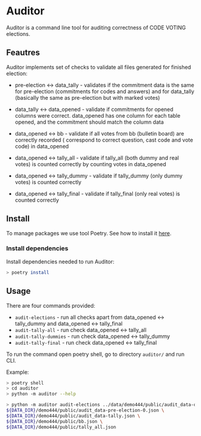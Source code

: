 # Auditor
Auditor is a command line tool for auditing
correctness of CODE VOTING elections.

## Feautres
Auditor implements set of checks to validate all files generated
for finished election:
* pre-election ↔ data_tally - validates if the 
  commitment data is the same for pre-election 
  (commitments for codes and answers) and for data_tally (basically the same as pre-election but with marked votes)
  
* data_tally ↔ data_opened - validate if commitments for opened columns were correct. data_opened has one column
for each table opened, and the commitment should match the column data

* data_opened ↔ bb - validate if all votes from bb (bulletin board) are correctly recorded (
  correspond to correct question, cast code and vote code) in data_opened
  
* data_opened ↔ tally_all - validate if tally_all (both dummy and real votes) is counted correctly by counting votes in data_opened

* data_opened ↔ tally_dummy - validate if tally_dummy (only dummy votes) is counted correctly

* data_opened ↔ tally_final - validate if tally_final (only real votes) is counted correctly


## Install
To manage packages we use tool Poetry. See how to install it [here](https://github.com/python-poetry/poetry#installation).

### Install dependencies
Install dependencies needed to run Auditor:
```bash
> poetry install
```

## Usage
There are four commands provided:
* `audit-elections` - run all checks apart from data_opened ↔ tally_dummy and data_opened ↔ tally_final
* `audit-tally-all` - run check data_opened ↔ tally_all
* `audit-tally-dummies` - run check data_opened ↔ tally_dummy 
* `audit-tally-final` - run check data_opened ↔ tally_final 

To run the command open poetry shell, go to directory `auditor/` and run CLI.

Example:
```bash
> poetry shell
> cd auditor
> python -m auditor --help

> python -m auditor audit-elections ../data/demo444/public/audit_data-opened.json \
${DATA_DIR}/demo444/public/audit_data-pre-election-0.json \
${DATA_DIR}/demo444/public/audit_data-tally.json \
${DATA_DIR}/demo444/public/bb.json \
${DATA_DIR}/demo444/public/tally_all.json
```